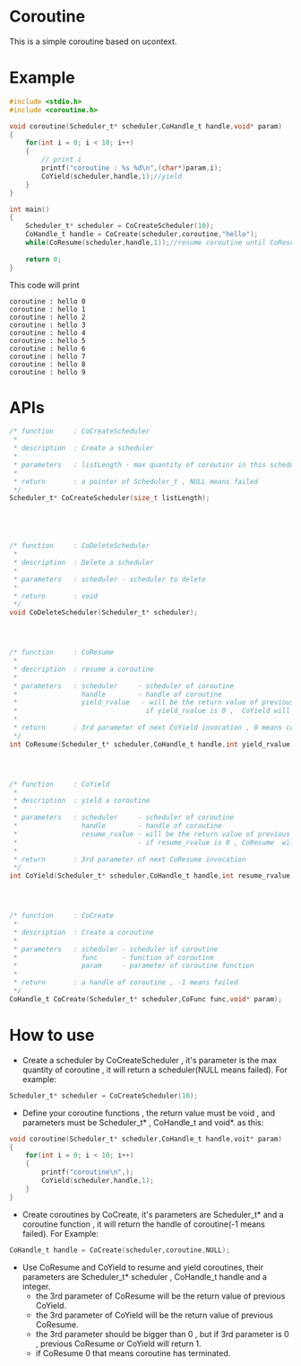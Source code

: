 # Coroutine  
This is a simple coroutine based on ucontext.  
  
# Example
```C
#include <stdio.h>
#include <coroutine.h>

void coroutine(Scheduler_t* scheduler,CoHandle_t handle,void* param)
{
	for(int i = 0; i < 10; i++)
	{
		// print i
		printf("coroutine : %s %d\n",(char*)param,i);
		CoYield(scheduler,handle,1);//yield
	}
}

int main()
{
	Scheduler_t* scheduler = CoCreateScheduler(10);
	CoHandle_t handle = CoCreate(scheduler,coroutine,"hello");
	while(CoResume(scheduler,handle,1));//resume coroutine until CoResume return 0
	
	return 0;
}

```
This code will print 
```
coroutine : hello 0
coroutine : hello 1
coroutine : hello 2
coroutine : hello 3
coroutine : hello 4
coroutine : hello 5
coroutine : hello 6
coroutine : hello 7
coroutine : hello 8
coroutine : hello 9

```

# APIs
```C
/* function 	: CoCreateScheduler
 *
 * description 	: Create a scheduler
 *
 * parameters	: listLength - max quantity of coroutinr in this scheduler
 *
 * return       : a pointer of Scheduler_t , NULL means failed
 */
Scheduler_t* CoCreateScheduler(size_t listLength);





/* function 	: CoDeleteScheduler
 *
 * description 	: Delete a scheduler
 *
 * parameters	: scheduler - scheduler to delete
 *
 * return       : void
 */
void CoDeleteScheduler(Scheduler_t* scheduler);




/* function 	: CoResume
 *
 * description 	: resume a coroutine
 *
 * parameters	: scheduler 	- scheduler of coroutine
 *                handle        - handle of coroutine
 *                yield_rvalue   - will be the return value of previous CoYield invocation
 *                                if yield_rvalue is 0 ,  CoYield will return 1
 *
 * return       : 3rd parameter of next CoYield invocation , 0 means cotoutine has terminated , -1 means exception
 */
int CoResume(Scheduler_t* scheduler,CoHandle_t handle,int yield_rvalue);




/* function 	: CoYield
 *
 * description 	: yield a coroutine
 *
 * parameters	: scheduler 	- scheduler of coroutine
 *                handle        - handle of coroutine
 *                resume_rvalue - will be the return value of previous CoResume invocation
 *                              - if resume_rvalue is 0 , CoResume  will return 1
 *
 * return       : 3rd parameter of next CoResume invocation
 */
int CoYield(Scheduler_t* scheduler,CoHandle_t handle,int resume_rvalue);




/* function 	: CoCreate
 *
 * description 	: Create a coroutine
 *
 * parameters	: scheduler - scheduler of coroutine
 *                func      - function of coroutine
 *                param     - parameter of coroutine function
 *
 * return       : a handle of coroutine , -1 means failed
 */
CoHandle_t CoCreate(Scheduler_t* scheduler,CoFunc func,void* param);

```

# How to use
* Create a scheduler by CoCreateScheduler , it's parameter is the max quantity of coroutine , it will return a scheduler(NULL means failed). For example:
```C
Scheduler_t* scheduler = CoCreateScheduler(10);
```

* Define your coroutine functions , the return value must be void , and parameters must be Scheduler_t* , CoHandle_t and void*. as this:
```C
void coroutine(Scheduler_t* scheduler,CoHandle_t handle,voit* param)
{
    for(int i = 0; i < 10; i++)
    {
        printf("coroutine\n",);
        CoYield(scheduler,handle,1);
    }
}
```

* Create coroutines by CoCreate, it's parameters are Scheduler_t* and a coroutine function , it will return the handle of coroutine(-1 means failed). For Example:
```C
CoHandle_t handle = CoCreate(scheduler,coroutine,NULL);
```

* Use CoResume and CoYield to resume and yield coroutines, their parameters are Scheduler_t* scheduler , CoHandle_t handle and a integer.  
  - the 3rd parameter of CoResume will be the return value of previous CoYield.  
  - the 3rd parameter of CoYield will be the return value of previous CoResume.  
  - the 3rd parameter should be bigger than 0 , but if 3rd parameter is 0 , previous CoResume or CoYield will return 1.
  - if CoResume 0 that means coroutine has terminated.
